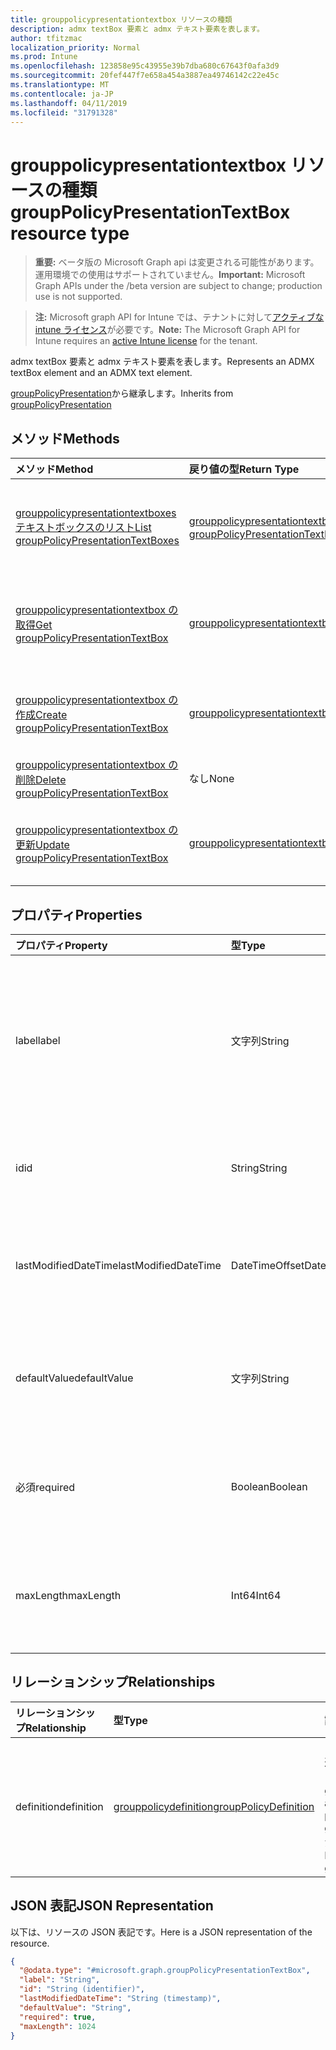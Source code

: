 ```yaml
---
title: grouppolicypresentationtextbox リソースの種類
description: admx textBox 要素と admx テキスト要素を表します。
author: tfitzmac
localization_priority: Normal
ms.prod: Intune
ms.openlocfilehash: 123858e95c43955e39b7dba680c67643f0afa3d9
ms.sourcegitcommit: 20fef447f7e658a454a3887ea49746142c22e45c
ms.translationtype: MT
ms.contentlocale: ja-JP
ms.lasthandoff: 04/11/2019
ms.locfileid: "31791328"
---
```

# <a name="grouppolicypresentationtextbox-resource-type"></a><span data-ttu-id="afaa5-103">grouppolicypresentationtextbox リソースの種類</span><span class="sxs-lookup"><span data-stu-id="afaa5-103">groupPolicyPresentationTextBox resource type</span></span>

> <span data-ttu-id="afaa5-104">**重要:** ベータ版の Microsoft Graph api は変更される可能性があります。運用環境での使用はサポートされていません。</span><span class="sxs-lookup"><span data-stu-id="afaa5-104">**Important:** Microsoft Graph APIs under the /beta version are subject to change; production use is not supported.</span></span>

> <span data-ttu-id="afaa5-105">**注:** Microsoft graph API for Intune では、テナントに対して[アクティブな intune ライセンス](https://go.microsoft.com/fwlink/?linkid=839381)が必要です。</span><span class="sxs-lookup"><span data-stu-id="afaa5-105">**Note:** The Microsoft Graph API for Intune requires an [active Intune license](https://go.microsoft.com/fwlink/?linkid=839381) for the tenant.</span></span>

<span data-ttu-id="afaa5-106">admx textBox 要素と admx テキスト要素を表します。</span><span class="sxs-lookup"><span data-stu-id="afaa5-106">Represents an ADMX textBox element and an ADMX text element.</span></span>


<span data-ttu-id="afaa5-107">[groupPolicyPresentation](../resources/intune-grouppolicy-grouppolicypresentation.md)から継承します。</span><span class="sxs-lookup"><span data-stu-id="afaa5-107">Inherits from [groupPolicyPresentation](../resources/intune-grouppolicy-grouppolicypresentation.md)</span></span>

## <a name="methods"></a><span data-ttu-id="afaa5-108">メソッド</span><span class="sxs-lookup"><span data-stu-id="afaa5-108">Methods</span></span>
|<span data-ttu-id="afaa5-109">メソッド</span><span class="sxs-lookup"><span data-stu-id="afaa5-109">Method</span></span>|<span data-ttu-id="afaa5-110">戻り値の型</span><span class="sxs-lookup"><span data-stu-id="afaa5-110">Return Type</span></span>|<span data-ttu-id="afaa5-111">説明</span><span class="sxs-lookup"><span data-stu-id="afaa5-111">Description</span></span>|
|:---|:---|:---|
|[<span data-ttu-id="afaa5-112">grouppolicypresentationtextboxes テキストボックスのリスト</span><span class="sxs-lookup"><span data-stu-id="afaa5-112">List groupPolicyPresentationTextBoxes</span></span>](../api/intune-grouppolicy-grouppolicypresentationtextbox-list.md)|<span data-ttu-id="afaa5-113">[grouppolicypresentationtextbox](../resources/intune-grouppolicy-grouppolicypresentationtextbox.md)コレクション</span><span class="sxs-lookup"><span data-stu-id="afaa5-113">[groupPolicyPresentationTextBox](../resources/intune-grouppolicy-grouppolicypresentationtextbox.md) collection</span></span>|<span data-ttu-id="afaa5-114">[grouppolicypresentationtextbox](../resources/intune-grouppolicy-grouppolicypresentationtextbox.md)オブジェクトのプロパティとリレーションシップをリストします。</span><span class="sxs-lookup"><span data-stu-id="afaa5-114">List properties and relationships of the [groupPolicyPresentationTextBox](../resources/intune-grouppolicy-grouppolicypresentationtextbox.md) objects.</span></span>|
|[<span data-ttu-id="afaa5-115">grouppolicypresentationtextbox の取得</span><span class="sxs-lookup"><span data-stu-id="afaa5-115">Get groupPolicyPresentationTextBox</span></span>](../api/intune-grouppolicy-grouppolicypresentationtextbox-get.md)|[<span data-ttu-id="afaa5-116">grouppolicypresentationtextbox</span><span class="sxs-lookup"><span data-stu-id="afaa5-116">groupPolicyPresentationTextBox</span></span>](../resources/intune-grouppolicy-grouppolicypresentationtextbox.md)|<span data-ttu-id="afaa5-117">[grouppolicypresentationtextbox](../resources/intune-grouppolicy-grouppolicypresentationtextbox.md)オブジェクトのプロパティとリレーションシップを読み取ります。</span><span class="sxs-lookup"><span data-stu-id="afaa5-117">Read properties and relationships of the [groupPolicyPresentationTextBox](../resources/intune-grouppolicy-grouppolicypresentationtextbox.md) object.</span></span>|
|[<span data-ttu-id="afaa5-118">grouppolicypresentationtextbox の作成</span><span class="sxs-lookup"><span data-stu-id="afaa5-118">Create groupPolicyPresentationTextBox</span></span>](../api/intune-grouppolicy-grouppolicypresentationtextbox-create.md)|[<span data-ttu-id="afaa5-119">grouppolicypresentationtextbox</span><span class="sxs-lookup"><span data-stu-id="afaa5-119">groupPolicyPresentationTextBox</span></span>](../resources/intune-grouppolicy-grouppolicypresentationtextbox.md)|<span data-ttu-id="afaa5-120">新しい[grouppolicypresentationtextbox](../resources/intune-grouppolicy-grouppolicypresentationtextbox.md)オブジェクトを作成します。</span><span class="sxs-lookup"><span data-stu-id="afaa5-120">Create a new [groupPolicyPresentationTextBox](../resources/intune-grouppolicy-grouppolicypresentationtextbox.md) object.</span></span>|
|[<span data-ttu-id="afaa5-121">grouppolicypresentationtextbox の削除</span><span class="sxs-lookup"><span data-stu-id="afaa5-121">Delete groupPolicyPresentationTextBox</span></span>](../api/intune-grouppolicy-grouppolicypresentationtextbox-delete.md)|<span data-ttu-id="afaa5-122">なし</span><span class="sxs-lookup"><span data-stu-id="afaa5-122">None</span></span>|<span data-ttu-id="afaa5-123">[grouppolicypresentationtextbox](../resources/intune-grouppolicy-grouppolicypresentationtextbox.md)を削除します。</span><span class="sxs-lookup"><span data-stu-id="afaa5-123">Deletes a [groupPolicyPresentationTextBox](../resources/intune-grouppolicy-grouppolicypresentationtextbox.md).</span></span>|
|[<span data-ttu-id="afaa5-124">grouppolicypresentationtextbox の更新</span><span class="sxs-lookup"><span data-stu-id="afaa5-124">Update groupPolicyPresentationTextBox</span></span>](../api/intune-grouppolicy-grouppolicypresentationtextbox-update.md)|[<span data-ttu-id="afaa5-125">grouppolicypresentationtextbox</span><span class="sxs-lookup"><span data-stu-id="afaa5-125">groupPolicyPresentationTextBox</span></span>](../resources/intune-grouppolicy-grouppolicypresentationtextbox.md)|<span data-ttu-id="afaa5-126">[grouppolicypresentationtextbox](../resources/intune-grouppolicy-grouppolicypresentationtextbox.md)オブジェクトのプロパティを更新します。</span><span class="sxs-lookup"><span data-stu-id="afaa5-126">Update the properties of a [groupPolicyPresentationTextBox](../resources/intune-grouppolicy-grouppolicypresentationtextbox.md) object.</span></span>|

## <a name="properties"></a><span data-ttu-id="afaa5-127">プロパティ</span><span class="sxs-lookup"><span data-stu-id="afaa5-127">Properties</span></span>
|<span data-ttu-id="afaa5-128">プロパティ</span><span class="sxs-lookup"><span data-stu-id="afaa5-128">Property</span></span>|<span data-ttu-id="afaa5-129">型</span><span class="sxs-lookup"><span data-stu-id="afaa5-129">Type</span></span>|<span data-ttu-id="afaa5-130">説明</span><span class="sxs-lookup"><span data-stu-id="afaa5-130">Description</span></span>|
|:---|:---|:---|
|<span data-ttu-id="afaa5-131">label</span><span class="sxs-lookup"><span data-stu-id="afaa5-131">label</span></span>|<span data-ttu-id="afaa5-132">文字列</span><span class="sxs-lookup"><span data-stu-id="afaa5-132">String</span></span>|<span data-ttu-id="afaa5-133">任意のプレゼンテーションエンティティのローカライズされたテキストラベル。</span><span class="sxs-lookup"><span data-stu-id="afaa5-133">Localized text label for any presentation entity.</span></span> <span data-ttu-id="afaa5-134">既定値は空白です。</span><span class="sxs-lookup"><span data-stu-id="afaa5-134">The default value is empty.</span></span> <span data-ttu-id="afaa5-135">[groupPolicyPresentation](../resources/intune-grouppolicy-grouppolicypresentation.md)から継承します。</span><span class="sxs-lookup"><span data-stu-id="afaa5-135">Inherited from [groupPolicyPresentation](../resources/intune-grouppolicy-grouppolicypresentation.md)</span></span>|
|<span data-ttu-id="afaa5-136">id</span><span class="sxs-lookup"><span data-stu-id="afaa5-136">id</span></span>|<span data-ttu-id="afaa5-137">String</span><span class="sxs-lookup"><span data-stu-id="afaa5-137">String</span></span>|<span data-ttu-id="afaa5-138">エンティティのキー。</span><span class="sxs-lookup"><span data-stu-id="afaa5-138">Key of the entity.</span></span> <span data-ttu-id="afaa5-139">[groupPolicyPresentation](../resources/intune-grouppolicy-grouppolicypresentation.md)から継承します。</span><span class="sxs-lookup"><span data-stu-id="afaa5-139">Inherited from [groupPolicyPresentation](../resources/intune-grouppolicy-grouppolicypresentation.md)</span></span>|
|<span data-ttu-id="afaa5-140">lastModifiedDateTime</span><span class="sxs-lookup"><span data-stu-id="afaa5-140">lastModifiedDateTime</span></span>|<span data-ttu-id="afaa5-141">DateTimeOffset</span><span class="sxs-lookup"><span data-stu-id="afaa5-141">DateTimeOffset</span></span>|<span data-ttu-id="afaa5-142">エンティティが最後に変更された日付と時刻。</span><span class="sxs-lookup"><span data-stu-id="afaa5-142">The date and time the entity was last modified.</span></span> <span data-ttu-id="afaa5-143">[groupPolicyPresentation](../resources/intune-grouppolicy-grouppolicypresentation.md)から継承します。</span><span class="sxs-lookup"><span data-stu-id="afaa5-143">Inherited from [groupPolicyPresentation](../resources/intune-grouppolicy-grouppolicypresentation.md)</span></span>|
|<span data-ttu-id="afaa5-144">defaultValue</span><span class="sxs-lookup"><span data-stu-id="afaa5-144">defaultValue</span></span>|<span data-ttu-id="afaa5-145">文字列</span><span class="sxs-lookup"><span data-stu-id="afaa5-145">String</span></span>|<span data-ttu-id="afaa5-146">テキストボックスに表示されるローカライズされた既定の文字列。</span><span class="sxs-lookup"><span data-stu-id="afaa5-146">Localized default string displayed in the text box.</span></span> <span data-ttu-id="afaa5-147">既定値は空白です。</span><span class="sxs-lookup"><span data-stu-id="afaa5-147">The default value is empty.</span></span>|
|<span data-ttu-id="afaa5-148">必須</span><span class="sxs-lookup"><span data-stu-id="afaa5-148">required</span></span>|<span data-ttu-id="afaa5-149">Boolean</span><span class="sxs-lookup"><span data-stu-id="afaa5-149">Boolean</span></span>|<span data-ttu-id="afaa5-150">テキストボックスに値を入力する必要があります。</span><span class="sxs-lookup"><span data-stu-id="afaa5-150">Requirement to enter a value in the text box.</span></span> <span data-ttu-id="afaa5-151">既定値は False です。</span><span class="sxs-lookup"><span data-stu-id="afaa5-151">Default value is false.</span></span>|
|<span data-ttu-id="afaa5-152">maxLength</span><span class="sxs-lookup"><span data-stu-id="afaa5-152">maxLength</span></span>|<span data-ttu-id="afaa5-153">Int64</span><span class="sxs-lookup"><span data-stu-id="afaa5-153">Int64</span></span>|<span data-ttu-id="afaa5-154">テキストの最大文字数を指定する符号なし整数。</span><span class="sxs-lookup"><span data-stu-id="afaa5-154">An unsigned integer that specifies the maximum number of text characters.</span></span> <span data-ttu-id="afaa5-155">既定値は1023です。</span><span class="sxs-lookup"><span data-stu-id="afaa5-155">Default value is 1023.</span></span>|

## <a name="relationships"></a><span data-ttu-id="afaa5-156">リレーションシップ</span><span class="sxs-lookup"><span data-stu-id="afaa5-156">Relationships</span></span>
|<span data-ttu-id="afaa5-157">リレーションシップ</span><span class="sxs-lookup"><span data-stu-id="afaa5-157">Relationship</span></span>|<span data-ttu-id="afaa5-158">型</span><span class="sxs-lookup"><span data-stu-id="afaa5-158">Type</span></span>|<span data-ttu-id="afaa5-159">説明</span><span class="sxs-lookup"><span data-stu-id="afaa5-159">Description</span></span>|
|:---|:---|:---|
|<span data-ttu-id="afaa5-160">definition</span><span class="sxs-lookup"><span data-stu-id="afaa5-160">definition</span></span>|[<span data-ttu-id="afaa5-161">grouppolicydefinition</span><span class="sxs-lookup"><span data-stu-id="afaa5-161">groupPolicyDefinition</span></span>](../resources/intune-grouppolicy-grouppolicydefinition.md)|<span data-ttu-id="afaa5-162">プレゼンテーションに関連付けられたグループポリシーの定義。</span><span class="sxs-lookup"><span data-stu-id="afaa5-162">The group policy definition associated with the presentation.</span></span> <span data-ttu-id="afaa5-163">[groupPolicyPresentation](../resources/intune-grouppolicy-grouppolicypresentation.md)から継承します。</span><span class="sxs-lookup"><span data-stu-id="afaa5-163">Inherited from [groupPolicyPresentation](../resources/intune-grouppolicy-grouppolicypresentation.md)</span></span>|

## <a name="json-representation"></a><span data-ttu-id="afaa5-164">JSON 表記</span><span class="sxs-lookup"><span data-stu-id="afaa5-164">JSON Representation</span></span>
<span data-ttu-id="afaa5-165">以下は、リソースの JSON 表記です。</span><span class="sxs-lookup"><span data-stu-id="afaa5-165">Here is a JSON representation of the resource.</span></span>
<!-- {
  "blockType": "resource",
  "keyProperty": "id",
  "@odata.type": "microsoft.graph.groupPolicyPresentationTextBox"
}
-->
``` json
{
  "@odata.type": "#microsoft.graph.groupPolicyPresentationTextBox",
  "label": "String",
  "id": "String (identifier)",
  "lastModifiedDateTime": "String (timestamp)",
  "defaultValue": "String",
  "required": true,
  "maxLength": 1024
}
```





